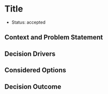 # Title

* Status: accepted

## Context and Problem Statement

## Decision Drivers <!-- optional -->

## Considered Options

## Decision Outcome

